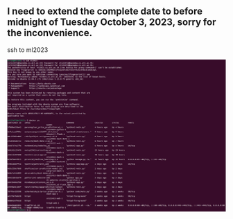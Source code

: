 ## I need to extend the complete date to before midnight of Tuesday October 3, 2023, sorry for the inconvenience.

ssh to ml2023

![Car Price Prediction System_A2](ssh_to_ml2023.png)
